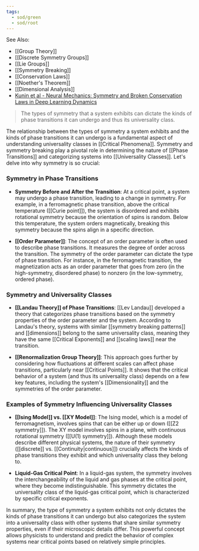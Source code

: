 ```yaml
---
tags:
  - sod/green
  - sod/root
---
```


See Also:
- [[Group Theory]]
- [[Discrete Symmetry Groups]]
- [[Lie Groups]]
- [[Symmetry Breaking]]
- [[Conservation Laws]]
- [[Noether's Theorem]]
- [[Dimensional Analysis]]
- [Kunin et al - Neural Mechanics: Symmetry and Broken Conservation Laws in Deep Learning Dynamics](https://arxiv.org/abs/2012.04728)

> The types of symmetry that a system exhibits can dictate the kinds of phase transitions it can undergo and thus its universality class.

The relationship between the types of symmetry a system exhibits and the kinds of phase transitions it can undergo is a fundamental aspect of understanding universality classes in [[Critical Phenomena]]. Symmetry and symmetry breaking play a pivotal role in determining the nature of [[Phase Transitions]] and categorizing systems into [[Universality Classes]]. Let's delve into why symmetry is so crucial:

### Symmetry in Phase Transitions

- **Symmetry Before and After the Transition**: At a critical point, a system may undergo a phase transition, leading to a change in symmetry. For example, in a ferromagnetic phase transition, above the critical temperature ([[Curie point]]), the system is disordered and exhibits rotational symmetry because the orientation of spins is random. Below this temperature, the system orders magnetically, breaking this symmetry because the spins align in a specific direction.

- **[[Order Parameter]]**: The concept of an order parameter is often used to describe phase transitions. It measures the degree of order across the transition. The symmetry of the order parameter can dictate the type of phase transition. For instance, in the ferromagnetic transition, the magnetization acts as an order parameter that goes from zero (in the high-symmetry, disordered phase) to nonzero (in the low-symmetry, ordered phase).

### Symmetry and Universality Classes

- **[[Landau Theory]] of Phase Transitions**: [[Lev Landau]] developed a theory that categorizes phase transitions based on the symmetry properties of the order parameter and the system. According to Landau's theory, systems with similar [[symmetry breaking patterns]] and [[dimensions]] belong to the same universality class, meaning they have the same [[Critical Exponents]] and [[scaling laws]] near the transition.

- **[[Renormalization Group Theory]]**: This approach goes further by considering how fluctuations at different scales can affect phase transitions, particularly near [[Critical Points]]. It shows that the critical behavior of a system (and thus its universality class) depends on a few key features, including the system's [[Dimensionality]] and the symmetries of the order parameter. 

### Examples of Symmetry Influencing Universality Classes

- **[[Ising Model]] vs. [[XY Model]]**: The Ising model, which is a model of ferromagnetism, involves spins that can be either up or down ([[Z2 symmetry]]). The XY model involves spins in a plane, with continuous rotational symmetry ([[U(1) symmetry]]). Although these models describe different physical systems, the nature of their symmetry ([[discrete]] vs. [[Continuity|continuous]]) crucially affects the kinds of phase transitions they exhibit and which universality class they belong to.

- **Liquid-Gas Critical Point**: In a liquid-gas system, the symmetry involves the interchangeability of the liquid and gas phases at the critical point, where they become indistinguishable. This symmetry dictates the universality class of the liquid-gas critical point, which is characterized by specific critical exponents.

In summary, the type of symmetry a system exhibits not only dictates the kinds of phase transitions it can undergo but also categorizes the system into a universality class with other systems that share similar symmetry properties, even if their microscopic details differ. This powerful concept allows physicists to understand and predict the behavior of complex systems near critical points based on relatively simple principles.